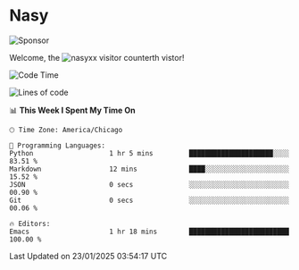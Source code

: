 # Nasy

<!--
<p align="center">
<img height="200" src="https://github-readme-stats.vercel.app/api?username=nasyxx&count_private=true&show_icons=true&theme=dracula&include_all_commits=true"/>
<img height="200" src="https://github-readme-stats.vercel.app/api/top-langs/?username=nasyxx&theme=dracula&hide=html,jupyter+notebook&count_private=true&show_icons=true"/>
</p>

  
----------------
-->

![Sponsor](https://img.shields.io/static/v1.svg?label=Sponsor&message=%E2%9D%A4&logo=GitHub&style=flat&color=pink)
 
Welcome, the ![nasyxx visitor counter](https://count.getloli.com/get/@nasyxx?theme=rule34)th vistor!
 
<!--START_SECTION:waka-->
![Code Time](http://img.shields.io/badge/Code%20Time-4%2C729%20hrs%2022%20mins-blue)

![Lines of code](https://img.shields.io/badge/From%20Hello%20World%20I%27ve%20Written-6.3%20million%20lines%20of%20code-blue)

📊 **This Week I Spent My Time On** 

```text
🕑︎ Time Zone: America/Chicago

💬 Programming Languages: 
Python                   1 hr 5 mins         █████████████████████░░░░   83.51 % 
Markdown                 12 mins             ████░░░░░░░░░░░░░░░░░░░░░   15.52 % 
JSON                     0 secs              ░░░░░░░░░░░░░░░░░░░░░░░░░   00.90 % 
Git                      0 secs              ░░░░░░░░░░░░░░░░░░░░░░░░░   00.06 % 

🔥 Editors: 
Emacs                    1 hr 18 mins        █████████████████████████   100.00 % 
```


 Last Updated on 23/01/2025 03:54:17 UTC
<!--END_SECTION:waka-->

<!-- ![visitors](https://visitor-badge.laobi.icu/badge?page_id=nasyxx.nasyxx) -->
